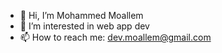 - 👋 Hi, I’m Mohammed Moallem
- 👀 I’m interested in web app dev
- 📫 How to reach me: dev.moallem@gmail.com

<!---
IcePhoenix7/IcePhoenix7 is a ✨ special ✨ repository because its `README.md` (this file) appears on your GitHub profile.
You can click the Preview link to take a look at your changes.
--->

